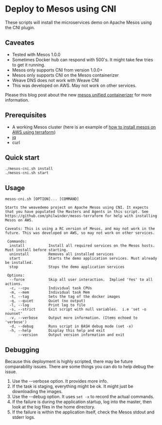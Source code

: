 # Deploy to Mesos using CNI

These scripts will install the microservices demo on Apache Mesos using the CNI plugin.

## Caveates
- Tested with Mesos 1.0.0
- Sometimes Docker hub can respond with 500's. It might take few tries to get it running.
- Mesos only supports CNI from version 1.0.0+
- Mesos only supports CNI on the Mesos containerizer
- Weave DNS does not work with Weave CNI
- This was developed on AWS. May not work on other services.

Please this blog post about the new [mesos unified containerizer](http://winderresearch.com/2016/07/02/Overview-of-Mesos-New-Unified-Containerizer/) for more information.

## Prerequisites
- A working Mesos cluster (here is an example of [how to install mesos on AWS using terraform](https://github.com/philwinder/mesos-terraform))
- [jq](https://stedolan.github.io/jq/)
- curl

## Quick start

```
./mesos-cni.sh install
./mesos-cni.sh start
```

## Usage

```
mesos-cni.sh [OPTION]... [COMMAND]

Starts the weavedemo project on Apache Mesos using CNI. It expects that you have populated the Masters and Agents in this script. See https://github.com/philwinder/mesos-terraform for help with installing Mesos on AWS.

Caveats: This is using a RC version of Mesos, and may not work in the future. This was developed on AWS, so may not work on other services.

 Commands:
  install           Install all required services on the Mesos hosts. Must install before starting.
  uninstall         Removes all installed services
  start             Starts the demo application services. Must already be installed.
  stop              Stops the demo application services

 Options:
  --force           Skip all user interaction.  Implied 'Yes' to all actions.
  -c, --cpu         Individual task CPUs
  -m, --mem         Individual task Mem
  -t, --tag         Sets the tag of the docker images
  -q, --quiet       Quiet (no output)
  -l, --log         Print log to file
  -s, --strict      Exit script with null variables.  i.e 'set -o nounset'
  -v, --verbose     Output more information. (Items echoed to 'verbose')
  -d, --debug       Runs script in BASH debug mode (set -x)
  -h, --help        Display this help and exit
      --version     Output version information and exit
```

## Debugging

Because this deployment is highly scripted, there may be future comparability issues. There are some things you can do to help debug the issue.

1. Use the --verbose option. It provides more info.
2. If the task is staging, everything might be ok. It might just be downloading the images.
3. Use the --debug option. It uses `set -x` to record the actual commands.
4. If the failure is during the application startup, log into the master, then look at the log files in the home directory.
5. If the failure is within the application itself, check the Mesos stdout and stderr logs.
